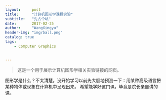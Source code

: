 ```yaml
---
layout:     post
title:      "计算机图形学课程实验"
subtitle:   "先占个坑"
date:       2017-02-25 
author:     "WangXingyu"
header-img: "img/ball.png"
catalog: true
tags:
    - Computer Graphics 
    

---
```

> 这是一个用于展示计算机图形学相关实验链接的网页。

图形学是什么？不太清楚，没开始学习以前先大胆地预测一下：用某种高级语言把某种物体或现象在计算机中呈现出来。
希望能学好这门课，毕竟是院长亲自讲的课。